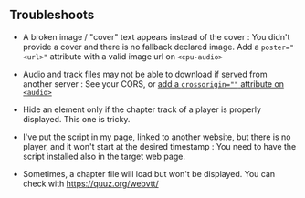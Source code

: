 Troubleshoots
-------------

- A broken image / "cover" text appears instead of the cover : You didn't provide a cover and there is no fallback declared image. Add a `poster="<url>"` attribute with a valid image url on `<cpu-audio>`
- Audio and track files may not be able to download if served from another server : See your CORS, or [add a `crossorigin=""` attribute on `<audio>`](https://developer.mozilla.org/en-US/docs/Web/HTML/CORS_settings_attributes)

- Hide an element only if the chapter track of a player is properly displayed. This one is tricky.

- I've put the script in my page, linked to another website, but there is no player, and it won't start at the desired timestamp : You need to have the script installed also in the target web page.

- Sometimes, a chapter file will load but won't be displayed. You can check with <https://quuz.org/webvtt/>

<!-- {% include footer.html %} -->